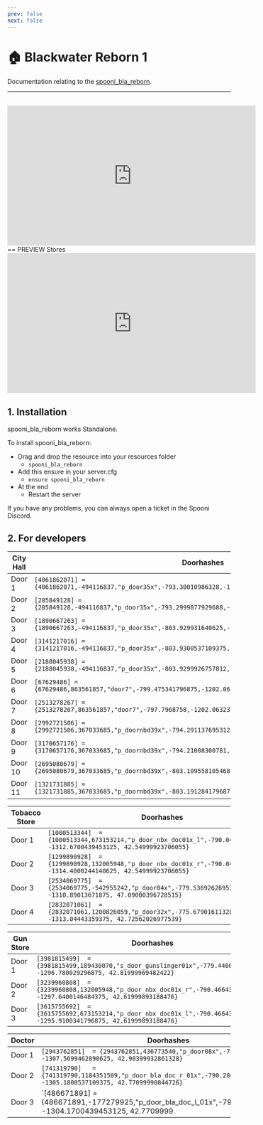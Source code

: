 ```yaml
---
prev: false
next: false
---
```


# 🏠 Blackwater Reborn 1
Documentation relating to the [spooni_bla_reborn](https://spooni-mapping.tebex.io/package/5741069).

___
<br>
<iframe width="560" height="315" src="https://www.youtube.com/embed/g-gk6OjztGM?si=UWfILufwXN8jJNUr" frameborder="0" allow="accelerometer; autoplay; clipboard-write; encrypted-media; gyroscope; picture-in-picture; web-share" allowfullscreen></iframe>
== PREVIEW Stores
<iframe width="560" height="315" src="https://www.youtube.com/embed/HKRhQM-tsvQ?si=BLmolahrj2y3CB2-" frameborder="0" allow="accelerometer; autoplay; clipboard-write; encrypted-media; gyroscope; picture-in-picture; web-share" allowfullscreen></iframe>

## 1. Installation
spooni_bla_reborn works Standalone.  

To install spooni_bla_reborn:
- Drag and drop the resource into your resources folder
  - `spooni_bla_reborn`
- Add this ensure in your server.cfg
  - `ensure spooni_bla_reborn`
- At the end
  - Restart the server

If you have any problems, you can always open a ticket in the Spooni Discord.

## 2. For developers
| City Hall                 | Doorhashes
|---------------------------|----------------------------------------------------------------------------------|
| Door 1                    | `[4061862071] = {4061862071,-494116837,"p_door35x",-793.30010986328,-1191.5699462891,46.479999542236}`
| Door 2                    | `[205849128] = {205849128,-494116837,"p_door35x",-793.2999877929688,-1200.3199462890625,46.47999954223633}`
| Door 3                    | `[1890667263] = {1890667263,-494116837,"p_door35x",-803.929931640625,-1191.08984375,46.48000335693359}`
| Door 4                    | `[3141217016] = {3141217016,-494116837,"p_door35x",-803.9300537109375,-1195.31982421875,46.48000335693359}`
| Door 5                    | `[2188045938] = {2188045938,-494116837,"p_door35x",-803.9299926757812,-1200.8797607421875,46.47999572753906}`
| Door 6                    | `[67629486] = {67629486,863561857,"door7",-799.475341796875,-1202.0633544921875,43.18499755859375}`
| Door 7                    | `[2513278267] = {2513278267,863561857,"door7",-797.7968758,-1202.063232421875,43.18498992919922}`
| Door 8                    | `[2992721506] = {2992721506,367033685,"p_doornbd39x",-794.2911376953125,-1197.1890869140625,42.9000015258789}`
| Door 9                    | `[3170657176] = {3170657176,367033685,"p_doornbd39x",-794.21008300781,-1195.0100097656,42.900001525879}`
| Door 10                   | `[2695080679] = {2695080679,367033685,"p_doornbd39x",-803.1095581054688,-1197.2000732421875,42.9000015258789}`
| Door 11                   | `[1321731885] = {1321731885,367033685,"p_doornbd39x",-803.1912841796875,-1195.0205078125,42.9000015258789}`

| Tobacco Store             | Doorhashes
|---------------------------|----------------------------------------------------------------------------------|
| Door 1                    | `[1000513344]  = {1000513344,673153214,"p_door_nbx_doc01x_l",-790.0440673828125, -1312.6700439453125, 42.54999923706055}`
| Door 2                    | `[1299890928]  = {1299890928,132005948,"p_door_nbx_doc01x_r",-790.0440673828125, -1314.4000244140625, 42.54999923706055}`
| Door 3                    | `[2534069775]  = {2534069775,-542955242,"p_door04x",-779.5369262695312, -1310.89013671875, 47.09000396728515}`
| Door 4                    | `[2832071061]  = {2832071061,1200826059,"p_door32x",-775.6790161132812, -1313.04443359375, 42.72562026977539}`

| Gun Store                 | Doorhashes
|---------------------------|----------------------------------------------------------------------------------|
| Door 1                    | `[3981815499]  = {3981815499,189430070,"s_door_gunslinger01x",-779.4400024414062, -1296.780029296875, 42.81999969482422}`
| Door 2                    | `[3239960808]  = {3239960808,132005948,"p_door_nbx_doc01x_r",-790.4664306640625, -1297.6400146484375, 42.61999893188476}`
| Door 3                    | `[3615755692]  = {3615755692,673153214,"p_door_nbx_doc01x_l",-790.4664306640625, -1295.9100341796875, 42.61999893188476}`

| Doctor                    | Doorhashes
|---------------------------|----------------------------------------------------------------------------------|
| Door 1                    | `[2943762851]  = {2943762851,436773540,"p_door08x",-780.3621215820312, -1307.5699462890625, 42.90399932861328}`
| Door 2                    | `[741319790]   = {741319790,1184351509,"p_door_bla_doc_r_01x",-790.280029296875, -1305.1800537109375, 42.77099990844726}`
| Door 3                    | `[486671891]   = {486671891,-177279925,"p_door_bla_doc_l_01x",-790.280029296875, -1304.1700439453125, 42.7709999